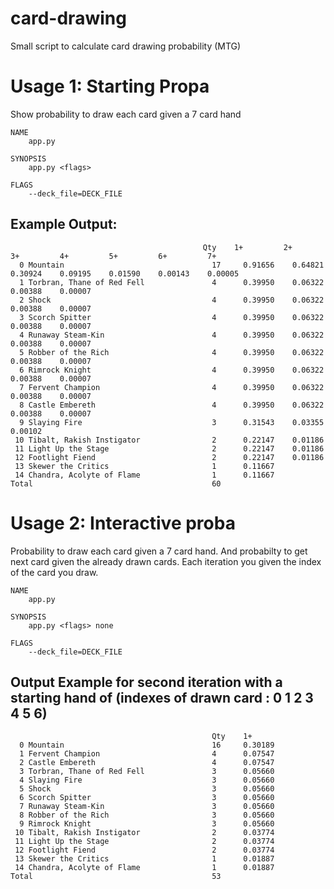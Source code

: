 # card-drawing

Small script to calculate card drawing probability (MTG)

# Usage 1: Starting Propa

Show probability to draw each card given a 7 card hand

```
NAME
    app.py

SYNOPSIS
    app.py <flags>

FLAGS
    --deck_file=DECK_FILE
```

## Example Output:

```
                                           Qty    1+         2+         3+         4+         5+         6+         7+
  0 Mountain                                 17     0.91656    0.64821    0.30924    0.09195    0.01590    0.00143    0.00005
  1 Torbran, Thane of Red Fell               4      0.39950    0.06322    0.00388    0.00007
  2 Shock                                    4      0.39950    0.06322    0.00388    0.00007
  3 Scorch Spitter                           4      0.39950    0.06322    0.00388    0.00007
  4 Runaway Steam-Kin                        4      0.39950    0.06322    0.00388    0.00007
  5 Robber of the Rich                       4      0.39950    0.06322    0.00388    0.00007
  6 Rimrock Knight                           4      0.39950    0.06322    0.00388    0.00007
  7 Fervent Champion                         4      0.39950    0.06322    0.00388    0.00007
  8 Castle Embereth                          4      0.39950    0.06322    0.00388    0.00007
  9 Slaying Fire                             3      0.31543    0.03355    0.00102
 10 Tibalt, Rakish Instigator                2      0.22147    0.01186
 11 Light Up the Stage                       2      0.22147    0.01186
 12 Footlight Fiend                          2      0.22147    0.01186
 13 Skewer the Critics                       1      0.11667
 14 Chandra, Acolyte of Flame                1      0.11667
Total                                        60
```

# Usage 2: Interactive proba

Probability to draw each card given a 7 card hand. And probabilty to get next card given the already drawn cards. Each iteration you given the index of the card you draw.

```
NAME
    app.py

SYNOPSIS
    app.py <flags> none

FLAGS
    --deck_file=DECK_FILE
```


## Output Example for second iteration with a starting hand of (indexes of drawn card : 0 1 2 3 4 5 6)

```
                                             Qty    1+
  0 Mountain                                 16     0.30189
  1 Fervent Champion                         4      0.07547
  2 Castle Embereth                          4      0.07547
  3 Torbran, Thane of Red Fell               3      0.05660
  4 Slaying Fire                             3      0.05660
  5 Shock                                    3      0.05660
  6 Scorch Spitter                           3      0.05660
  7 Runaway Steam-Kin                        3      0.05660
  8 Robber of the Rich                       3      0.05660
  9 Rimrock Knight                           3      0.05660
 10 Tibalt, Rakish Instigator                2      0.03774
 11 Light Up the Stage                       2      0.03774
 12 Footlight Fiend                          2      0.03774
 13 Skewer the Critics                       1      0.01887
 14 Chandra, Acolyte of Flame                1      0.01887
Total                                        53
```
